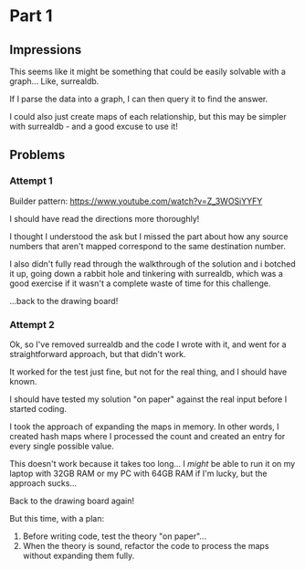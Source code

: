 # Part 1

## Impressions

This seems like it might be something that could be easily solvable with a graph... Like, surrealdb.

If I parse the data into a graph, I can then query it to find the answer.

I could also just create maps of each relationship, but this may be simpler with surrealdb - and a good excuse to use it!

## Problems

### Attempt 1

Builder pattern: https://www.youtube.com/watch?v=Z_3WOSiYYFY

I should have read the directions more thoroughly!

I thought I understood the ask but I missed the part about how any source numbers that aren't mapped correspond to the same destination number.

I also didn't fully read through the walkthrough of the solution and i botched it up, going down a rabbit hole and tinkering with surrealdb, which was a good exercise if it wasn't a complete waste of time for this challenge.

...back to the drawing board!

### Attempt 2

Ok, so I've removed surrealdb and the code I wrote with it, and went for a straightforward approach, but that didn't work.

It worked for the test just fine, but not for the real thing, and I should have known.

I should have tested my solution "on paper" against the real input before I started coding.

I took the approach of expanding the maps in memory. In other words, I created hash maps where I processed the count and created an entry for every single possible value.

This doesn't work because it takes too long... I _might_ be able to run it on my laptop with 32GB RAM or my PC with 64GB RAM if I'm lucky, but the approach sucks...

Back to the drawing board again!

But this time, with a plan:

1. Before writing code, test the theory "on paper"...
2. When the theory is sound, refactor the code to process the maps without expanding them fully.
